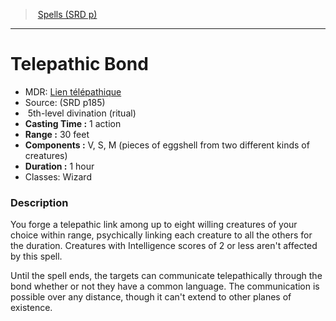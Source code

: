 ﻿---
!SpellItem
Family: SpellVO
Name: Telepathic Bond
AltName: '[Lien télépathique](hd_spells_lien_telepathique.md)'
Type: divination
Level: 5
CastingTime: 1 action
Range: 30 feet
Components: V, S, M (pieces of eggshell from two different kinds of creatures)
Duration: 1 hour
Classes: Wizard
Source: (SRD p185)
Ritual: ritual
Id: spells_vo.md#telepathic-bond
ParentLink: spells_vo.md#spells-srd-p
ParentName: Spells (SRD p)
NameLevel: 1
Attributes: {}
---
> [Spells (SRD p)](srd_spells.md)

---

# Telepathic Bond

- MDR: [Lien télépathique](hd_spells_lien_telepathique.md)
- Source: (SRD p185)
-  5th-level divination (ritual)
- **Casting Time :** 1 action
- **Range :** 30 feet
- **Components :** V, S, M (pieces of eggshell from two different kinds of creatures)
- **Duration :** 1 hour
- Classes: Wizard

### Description

You forge a telepathic link among up to eight willing creatures of your choice within range, psychically linking each creature to all the others for the duration. Creatures with Intelligence scores of 2 or less aren't affected by this spell.

Until the spell ends, the targets can communicate telepathically through the bond whether or not they have a common language. The communication is possible over any distance, though it can't extend to other planes of existence.

